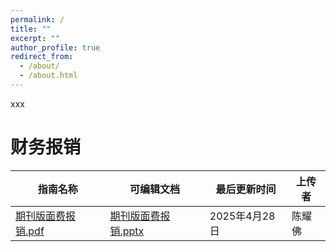 ```yaml
---
permalink: /
title: ""
excerpt: ""
author_profile: true
redirect_from: 
  - /about/
  - /about.html
---
```


<span class='anchor' id='about-me'></span>

xxx


# 财务报销

| 指南名称 | 可编辑文档 | 最后更新时间 | 上传者 |
| --- | --- | --- | --- |
| [期刊版面费报销.pdf](assets/files/期刊版面费报销教程20250428.pdf) | [期刊版面费报销.pptx](assets/files/期刊版面费报销教程20250428.pptx) | 2025年4月28日 | 陈耀佛 |